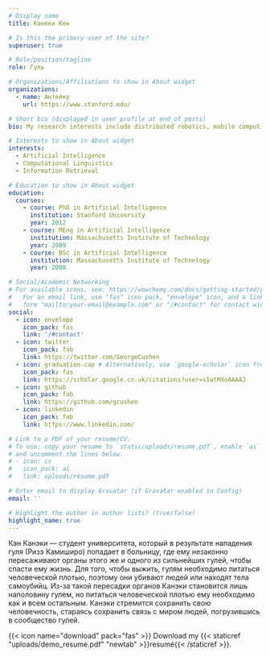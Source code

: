 ```yaml
---
# Display name
title: Канеки Кен

# Is this the primary user of the site?
superuser: true

# Role/position/tagline
role: Гуль

# Organizations/Affiliations to show in About widget
organizations:
  - name: Антейку
    url: https://www.stanford.edu/

# Short bio (displayed in user profile at end of posts)
bio: My research interests include distributed robotics, mobile computing and programmable matter.

# Interests to show in About widget
interests:
  - Artificial Intelligence
  - Computational Linguistics
  - Information Retrieval

# Education to show in About widget
education:
  courses:
    - course: PhD in Artificial Intelligence
      institution: Stanford University
      year: 2012
    - course: MEng in Artificial Intelligence
      institution: Massachusetts Institute of Technology
      year: 2009
    - course: BSc in Artificial Intelligence
      institution: Massachusetts Institute of Technology
      year: 2008

# Social/Academic Networking
# For available icons, see: https://wowchemy.com/docs/getting-started/page-builder/#icons
#   For an email link, use "fas" icon pack, "envelope" icon, and a link in the
#   form "mailto:your-email@example.com" or "/#contact" for contact widget.
social:
  - icon: envelope
    icon_pack: fas
    link: '/#contact'
  - icon: twitter
    icon_pack: fab
    link: https://twitter.com/GeorgeCushen
  - icon: graduation-cap # Alternatively, use `google-scholar` icon from `ai` icon pack
    icon_pack: fas
    link: https://scholar.google.co.uk/citations?user=sIwtMXoAAAAJ
  - icon: github
    icon_pack: fab
    link: https://github.com/gcushen
  - icon: linkedin
    icon_pack: fab
    link: https://www.linkedin.com/

# Link to a PDF of your resume/CV.
# To use: copy your resume to `static/uploads/resume.pdf`, enable `ai` icons in `params.toml`,
# and uncomment the lines below.
# - icon: cv
#   icon_pack: ai
#   link: uploads/resume.pdf

# Enter email to display Gravatar (if Gravatar enabled in Config)
email: ''

# Highlight the author in author lists? (true/false)
highlight_name: true
---
```


Кэн Канэки — студент университета, который в результате нападения гуля (Ризэ Камиширо) попадает в больницу, где ему незаконно пересаживают органы этого же и одного из сильнейших гулей, чтобы спасти ему жизнь. Для того, чтобы выжить, гулям необходимо питаться человеческой плотью, поэтому они убивают людей или находят тела самоубийц. Из-за такой пересадки органов Канэки становится лишь наполовину гулем, но питаться человеческой плотью ему необходимо как и всем остальным. Канэки стремится сохранить свою человечность, стараясь сохранить связь с миром людей, погрузившись в сообщество гулей.

{{< icon name="download" pack="fas" >}} Download my {{< staticref "uploads/demo_resume.pdf" "newtab" >}}resumé{{< /staticref >}}.
